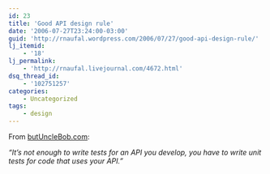 ```yaml
---
id: 23
title: 'Good API design rule'
date: '2006-07-27T23:24:00-03:00'
guid: 'http://rnaufal.wordpress.com/2006/07/27/good-api-design-rule/'
lj_itemid:
    - '18'
lj_permalink:
    - 'http://rnaufal.livejournal.com/4672.html'
dsq_thread_id:
    - '102751257'
categories:
    - Uncategorized
tags:
    - design
---
```


From [butUncleBob.com](http://www.butunclebob.com/ArticleS.MichaelFeathers.TheGoldenRuleOfApiDesign):

*“It’s not enough to write tests for an API you develop, you have to write unit tests for code that *uses* your API.”*